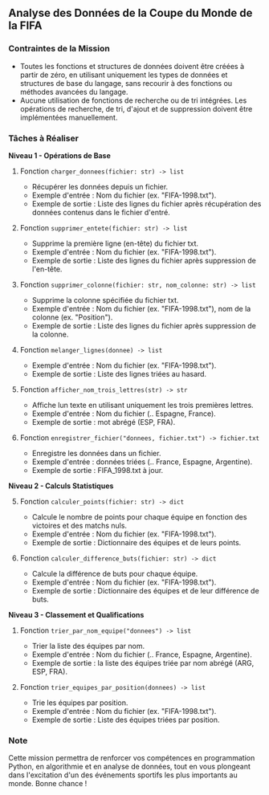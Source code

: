 ## Analyse des Données de la Coupe du Monde de la FIFA

### Contraintes de la Mission

- Toutes les fonctions et structures de données doivent être créées à partir de zéro, en utilisant uniquement les types de données et structures de base du langage, sans recourir à des fonctions ou méthodes avancées du langage.
- Aucune utilisation de fonctions de recherche ou de tri intégrées. Les opérations de recherche, de tri, d'ajout et de suppression doivent être implémentées manuellement.


### Tâches à Réaliser

**Niveau 1 - Opérations de Base**

1. Fonction `charger_donnees(fichier: str) -> list`
   - Récupérer les données depuis un fichier.
   - Exemple d'entrée : Nom du fichier (ex. "FIFA-1998.txt").
   - Exemple de sortie : Liste des lignes du fichier après récupération des données contenus dans le fichier d'entré.
  
2. Fonction `supprimer_entete(fichier: str) -> list`
   - Supprime la première ligne (en-tête) du fichier txt.
   - Exemple d'entrée : Nom du fichier (ex. "FIFA-1998.txt").
   - Exemple de sortie : Liste des lignes du fichier après suppression de l'en-tête.

3. Fonction `supprimer_colonne(fichier: str, nom_colonne: str) -> list`
   - Supprime la colonne spécifiée du fichier txt.
   - Exemple d'entrée : Nom du fichier (ex. "FIFA-1998.txt"), nom de la colonne (ex. "Position").
   - Exemple de sortie : Liste des lignes du fichier après suppression de la colonne.

4. Fonction `melanger_lignes(donnee) -> list`
   - Exemple d'entrée : Nom du fichier (ex. "FIFA-1998.txt").
   - Exemple de sortie : Liste des lignes triées au hasard.

5. Fonction `afficher_nom_trois_lettres(str) -> str`
   - Affiche lun texte en utilisant uniquement les trois premières lettres.
   - Exemple d'entrée : Nom du fichier (.. Espagne, France).
   - Exemple de sortie : mot abrégé (ESP, FRA).

6. Fonction `enregistrer_fichier("donnees, fichier.txt") -> fichier.txt`
   - Enregistre les données dans un fichier.
   - Exemple d'entrée : données triées (.. France, Espagne, Argentine).
   - Exemple de sortie : FIFA_1998.txt à jour.

**Niveau 2 - Calculs Statistiques**

5. Fonction `calculer_points(fichier: str) -> dict`
   - Calcule le nombre de points pour chaque équipe en fonction des victoires et des matchs nuls.
   - Exemple d'entrée : Nom du fichier (ex. "FIFA-1998.txt").
   - Exemple de sortie : Dictionnaire des équipes et de leurs points.

6. Fonction `calculer_difference_buts(fichier: str) -> dict`
   - Calcule la différence de buts pour chaque équipe.
   - Exemple d'entrée : Nom du fichier (ex. "FIFA-1998.txt").
   - Exemple de sortie : Dictionnaire des équipes et de leur différence de buts.

**Niveau 3 - Classement et Qualifications**

1. Fonction `trier_par_nom_equipe("donnees") -> list`
   - Trier la liste des équipes par nom.
   - Exemple d'entrée : Nom du fichier (.. France, Espagne, Argentine).
   - Exemple de sortie : la liste des équipes triée par nom abrégé (ARG, ESP, FRA).

2. Fonction `trier_equipes_par_position(donnees) -> list`
   - Trie les équipes par position.
   - Exemple d'entrée : Nom du fichier (ex. "FIFA-1998.txt").
   - Exemple de sortie : Liste des équipes triées par position.

   


### Note

Cette mission permettra de renforcer vos compétences en programmation Python, en algorithmie et en analyse de données, tout en vous plongeant dans l'excitation d'un des événements sportifs les plus importants au monde. Bonne chance !
